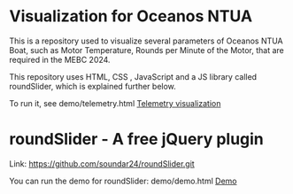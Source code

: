 # Visualization for Oceanos NTUA 

This is a repository used to visualize several parameters of Oceanos NTUA Boat, 
such as Motor Temperature, Rounds per Minute of the Motor, that are required in
the MEBC 2024.

This repository uses HTML, CSS , JavaScript and a JS library called roundSlider,
which is explained further below.

To run it, see demo/telemetry.html
[Telemetry visualization](https://github.com/ntua-el20069/oceanos-visualization-2024/blob/main/demo/telemetry.html)

# roundSlider - A free jQuery plugin

Link: https://github.com/soundar24/roundSlider.git

You can run the demo for roundSlider: demo/demo.html
[Demo](https://github.com/ntua-el20069/oceanos-visualization-2024/blob/main/demo/demo.html)
